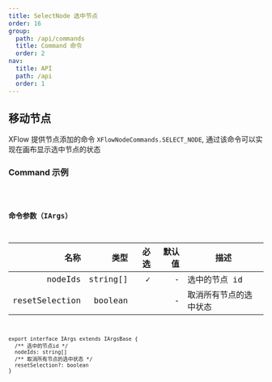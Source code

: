 ```yaml
---
title: SelectNode 选中节点
order: 16
group:
  path: /api/commands
  title: Command 命令
  order: 2
nav:
  title: API
  path: /api
  order: 1
---
```


## 移动节点

XFlow 提供节点添加的命令 `XFlowNodeCommands.SELECT_NODE`, 通过该命令可以实现在画布显示选中节点的状态

### Command 示例

<code src="./demos/index.tsx" classname="node-select-demo" />

### 命令参数（IArgs）

|           名称 |     类型 | 必选 | 默认值 | 描述                   |
| -------------: | -------: | ---: | -----: | ---------------------- |
|        nodeIds | string[] |    ✓ |      - | 选中的节点 id          |
| resetSelection |  boolean |      |      - | 取消所有节点的选中状态 |

```tsx | pure
export interface IArgs extends IArgsBase {
  /** 选中的节点id */
  nodeIds: string[]
  /** 取消所有节点的选中状态 */
  resetSelection?: boolean
}
```
